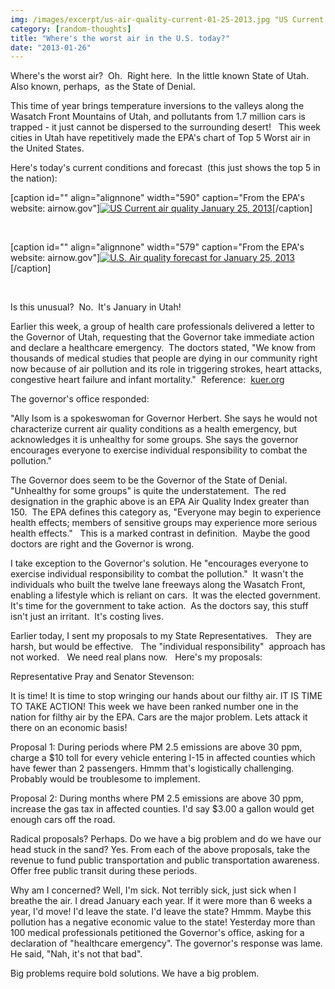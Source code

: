 ```yaml
---
img: /images/excerpt/us-air-quality-current-01-25-2013.jpg "US Current air quality January 25, 2013"
category: [random-thoughts]
title: "Where's the worst air in the U.S. today?"
date: "2013-01-26"
---
```


Where's the worst air?  Oh.  Right here.  In the little known State of Utah.  Also known, perhaps,  as the State of Denial.

This time of year brings temperature inversions to the valleys along the Wasatch Front Mountains of Utah, and pollutants from 1.7 million cars is trapped - it just cannot be dispersed to the surrounding desert!   This week cities in Utah have repetitively made the EPA's chart of Top 5 Worst air in the United States.

Here's today's current conditions and forecast  (this just shows the top 5 in the nation):

\[caption id="" align="alignnone" width="590" caption="From the EPA's website: airnow.gov"\][![US Current air quality January 25, 2013](/images/us-air-quality-current-01-25-2013.jpg "US Current air quality January 25, 2013")](http://airnow.gov/)\[/caption\]

 

\[caption id="" align="alignnone" width="579" caption="From the EPA's website: airnow.gov"\][![U.S. Air quality forecast for January 25, 2013](/images/us-air-quality-forecast-01-25-2013.jpg "U.S. Air quality forecast for January 25, 2013")](http://airnow.gov/)\[/caption\]

 

Is this unusual?  No.  It's January in Utah!

Earlier this week, a group of health care professionals delivered a letter to the Governor of Utah, requesting that the Governor take immediate action and declare a healthcare emergency.  The doctors stated, "We know from thousands of medical studies that people are dying in our community right now because of air pollution and its role in triggering strokes, heart attacks, congestive heart failure and infant mortality."  Reference:  [kuer.org](http://www.kuer.org/post/doctors-call-air-pollution-healthcare-emergency "Doctors call for action on air quality")

The governor's office responded:

"Ally Isom is a spokeswoman for Governor Herbert. She says he would not characterize current air quality conditions as a health emergency, but acknowledges it is unhealthy for some groups. She says the governor encourages everyone to exercise individual responsibility to combat the pollution."

The Governor does seem to be the Governor of the State of Denial.  "Unhealthy for some groups" is quite the understatement.  The red designation in the graphic above is an EPA Air Quality Index greater than 150.  The EPA defines this category as, "Everyone may begin to experience health effects; members of sensitive groups may experience more serious health effects."   This is a marked contrast in definition.  Maybe the good doctors are right and the Governor is wrong.

I take exception to the Governor's solution. He "encourages everyone to exercise individual responsibility to combat the pollution."  It wasn't the individuals who built the twelve lane freeways along the Wasatch Front, enabling a lifestyle which is reliant on cars.  It was the elected government.  It's time for the government to take action.  As the doctors say, this stuff isn't just an irritant.  It's costing lives.

Earlier today, I sent my proposals to my State Representatives.   They are harsh, but would be effective.   The "individual responsibility"  approach has not worked.   We need real plans now.   Here's my proposals:

  

Representative Pray and Senator Stevenson:

It is time! It is time to stop wringing our hands about our filthy air. IT IS TIME TO TAKE ACTION! This week we have been ranked number one in the nation for filthy air by the EPA. Cars are the major problem. Lets attack it there on an economic basis!

Proposal 1: During periods where PM 2.5 emissions are above 30 ppm, charge a $10 toll for every vehicle entering I-15 in affected counties which have fewer than 2 passengers. Hmmm that's logistically challenging. Probably would be troublesome to implement.

Proposal 2: During months where PM 2.5 emissions are above 30 ppm, increase the gas tax in affected counties. I'd say $3.00 a gallon would get enough cars off the road.

Radical proposals? Perhaps. Do we have a big problem and do we have our head stuck in the sand? Yes. From each of the above proposals, take the revenue to fund public transportation and public transportation awareness. Offer free public transit during these periods.

Why am I concerned? Well, I'm sick. Not terribly sick, just sick when I breathe the air. I dread January each year. If it were more than 6 weeks a year, I'd move! I'd leave the state. I'd leave the state? Hmmm. Maybe this pollution has a negative economic value to the state! Yesterday more than 100 medical professionals petitioned the Governor's office, asking for a declaration of "healthcare emergency". The governor's response was lame. He said, "Nah, it's not that bad".

Big problems require bold solutions. We have a big problem.


